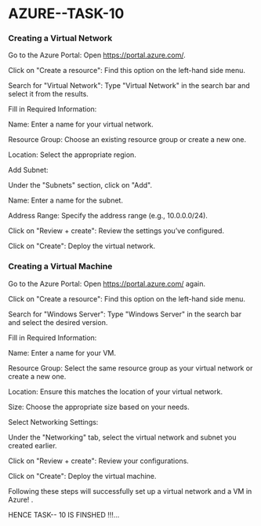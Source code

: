 # AZURE--TASK-10


### Creating a Virtual Network

Go to the Azure Portal: Open https://portal.azure.com/.

Click on "Create a resource": Find this option on the left-hand side menu.

Search for "Virtual Network": Type "Virtual Network" in the search bar and select it from the results.

Fill in Required Information:

Name: Enter a name for your virtual network.

Resource Group: Choose an existing resource group or create a new one.

Location: Select the appropriate region.

Add Subnet:

Under the "Subnets" section, click on "Add".

Name: Enter a name for the subnet.

Address Range: Specify the address range (e.g., 10.0.0.0/24).

Click on "Review + create": Review the settings you’ve configured.

Click on "Create": Deploy the virtual network.

### Creating a Virtual Machine

Go to the Azure Portal: Open https://portal.azure.com/ again.

Click on "Create a resource": Find this option on the left-hand side menu.

Search for "Windows Server": Type "Windows Server" in the search bar and select the desired version.

Fill in Required Information:

Name: Enter a name for your VM.

Resource Group: Select the same resource group as your virtual network or create a new one.

Location: Ensure this matches the location of your virtual network.

Size: Choose the appropriate size based on your needs.

Select Networking Settings:

Under the "Networking" tab, select the virtual network and subnet you created earlier.

Click on "Review + create": Review your configurations.

Click on "Create": Deploy the virtual machine.

Following these steps will successfully set up a virtual network and a VM in Azure! .


HENCE TASK-- 10 IS FINSHED !!!...
